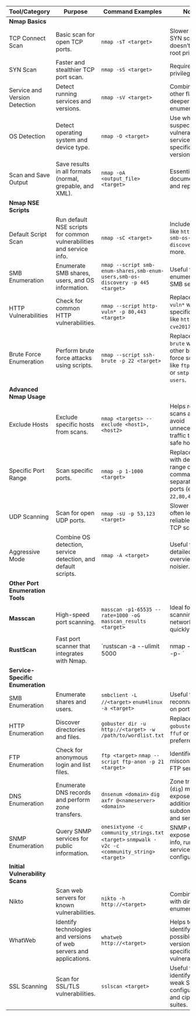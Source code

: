 | **Tool/Category** | **Purpose** | **Command Examples** | **Notes** |
| --- | --- | --- | --- |
| **Nmap Basics** |  |  |  |
| TCP Connect Scan | Basic scan for open TCP ports. | `nmap -sT <target>` | Slower than SYN scan but doesn’t require root privileges. |
| SYN Scan | Faster and stealthier TCP port scan. | `nmap -sS <target>` | Requires root privileges. |
| Service and Version Detection | Detect running services and versions. | `nmap -sV <target>` | Combines with other flags for deeper enumeration. |
| OS Detection | Detect operating system and device type. | `nmap -O <target>` | Use when you suspect vulnerable services tied to specific OS versions. |
| Scan and Save Output | Save results in all formats (normal, grepable, and XML). | `nmap -oA <output_file> <target>` | Essential for documentation and reporting. |
| **Nmap NSE Scripts** |  |  |  |
| Default Script Scan | Run default NSE scripts for common vulnerabilities and service info. | `nmap -sC <target>` | Includes scripts like `http-title`, `smb-os-discovery`, and more. |
| SMB Enumeration | Enumerate SMB shares, users, and OS information. | `nmap --script smb-enum-shares,smb-enum-users,smb-os-discovery -p 445 <target>` | Useful for enumerating SMB services. |
| HTTP Vulnerabilities | Check for common HTTP vulnerabilities. | `nmap --script http-vuln* -p 80,443 <target>` | Replace `http-vuln*` with specific scripts like `http-vuln-cve2017-5638`. |
| Brute Force Enumeration | Perform brute force attacks using scripts. | `nmap --script ssh-brute -p 22 <target>` | Replace `ssh-brute` with other brute-force scripts like `ftp-brute` or `smtp-enum-users`. |
| **Advanced Nmap Usage** |  |  |  |
| Exclude Hosts | Exclude specific hosts from scans. | `nmap <targets> --exclude <host1>,<host2>` | Helps refine scans and avoid unnecessary traffic to known safe hosts. |
| Specific Port Range | Scan specific ports. | `nmap -p 1-1000 <target>` | Replace `1-1000` with desired range or comma-separated ports (e.g., `22,80,443`). |
| UDP Scanning | Scan for open UDP ports. | `nmap -sU -p 53,123 <target>` | Slower and often less reliable than TCP scans. |
| Aggressive Mode | Combine OS detection, service detection, and default scripts. | `nmap -A <target>` | Useful for a detailed overview but noisier. |
| **Other Port Enumeration Tools** |  |  |  |
| **Masscan** | High-speed port scanning. | `masscan -p1-65535 --rate=1000 -oG masscan_results <target>` | Ideal for scanning large networks quickly. |
| **RustScan** | Fast port scanner that integrates with Nmap. | `rustscan -a  --ulimit 5000 | nmap -sC -sV -p- ` |
| **Service-Specific Enumeration** |  |  |  |
| SMB Enumeration | Enumerate shares and users. | `smbclient -L //<target>`  `enum4linux -a <target>` | Useful for SMB reconnaissance on port 445. |
| HTTP Enumeration | Discover directories and files. | `gobuster dir -u http://<target> -w /path/to/wordlist.txt` | Replace `gobuster` with `ffuf` or `dirb` if preferred. |
| FTP Enumeration | Check for anonymous login and list files. | `ftp <target>`  `nmap --script ftp-anon -p 21 <target>` | Identifies misconfigured FTP servers. |
| DNS Enumeration | Enumerate DNS records and perform zone transfers. | `dnsenum <domain>`  `dig axfr @<nameserver> <domain>` | Zone transfers (`dig`) may expose additional subdomains and services. |
| SNMP Enumeration | Query SNMP services for public information. | `onesixtyone -c community_strings.txt <target>`  `snmpwalk -v2c -c <community_string> <target>` | SNMP often exposes device info, running services, and configurations. |
| **Initial Vulnerability Scans** |  |  |  |
| Nikto | Scan web servers for known vulnerabilities. | `nikto -h http://<target>` | Combines well with directory enumeration. |
| WhatWeb | Identify technologies and versions of web servers and applications. | `whatweb http://<target>` | Helps to identify possible version-specific vulnerabilities. |
| SSL Scanning | Scan for SSL/TLS vulnerabilities. | `sslscan <target>` | Useful for identifying weak SSL/TLS configurations and cipher suites. |

